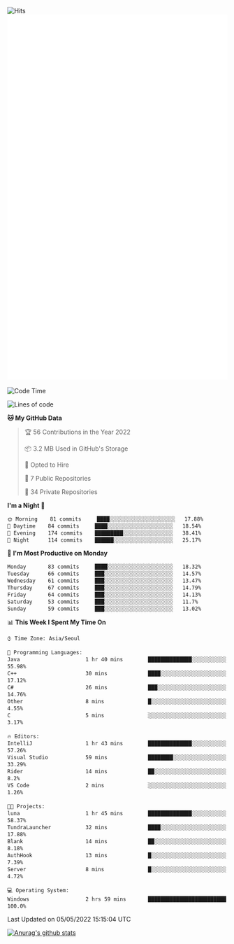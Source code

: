 ![Hits](https://hits.seeyoufarm.com/api/count/incr/badge.svg?url=https%3A%2F%2Fgithub.com%2Fkokose1234&count_bg=%2379C83D&title_bg=%23555555&icon=apple.svg&icon_color=%23E7E7E7&title=hits&edge_flat=false)
<br/>
![Metrics](https://github.com/kokose1234/kokose1234/blob/main/github-metrics.svg)

<!--START_SECTION:waka-->
![Code Time](http://img.shields.io/badge/Code%20Time-631%20hrs%2021%20mins-blue)

![Lines of code](https://img.shields.io/badge/From%20Hello%20World%20I%27ve%20Written-2%20Million%20lines%20of%20code-blue)

**🐱 My GitHub Data** 

> 🏆 56 Contributions in the Year 2022
 > 
> 📦 3.2 MB Used in GitHub's Storage 
 > 
> 💼 Opted to Hire
 > 
> 📜 7 Public Repositories 
 > 
> 🔑 34 Private Repositories  
 > 
**I'm a Night 🦉** 

```text
🌞 Morning    81 commits     ████░░░░░░░░░░░░░░░░░░░░░   17.88% 
🌆 Daytime    84 commits     ████░░░░░░░░░░░░░░░░░░░░░   18.54% 
🌃 Evening    174 commits    █████████░░░░░░░░░░░░░░░░   38.41% 
🌙 Night      114 commits    ██████░░░░░░░░░░░░░░░░░░░   25.17%

```
📅 **I'm Most Productive on Monday** 

```text
Monday       83 commits     ████░░░░░░░░░░░░░░░░░░░░░   18.32% 
Tuesday      66 commits     ███░░░░░░░░░░░░░░░░░░░░░░   14.57% 
Wednesday    61 commits     ███░░░░░░░░░░░░░░░░░░░░░░   13.47% 
Thursday     67 commits     ███░░░░░░░░░░░░░░░░░░░░░░   14.79% 
Friday       64 commits     ███░░░░░░░░░░░░░░░░░░░░░░   14.13% 
Saturday     53 commits     ███░░░░░░░░░░░░░░░░░░░░░░   11.7% 
Sunday       59 commits     ███░░░░░░░░░░░░░░░░░░░░░░   13.02%

```


📊 **This Week I Spent My Time On** 

```text
⌚︎ Time Zone: Asia/Seoul

💬 Programming Languages: 
Java                     1 hr 40 mins        ██████████████░░░░░░░░░░░   55.98% 
C++                      30 mins             ████░░░░░░░░░░░░░░░░░░░░░   17.12% 
C#                       26 mins             ███░░░░░░░░░░░░░░░░░░░░░░   14.76% 
Other                    8 mins              █░░░░░░░░░░░░░░░░░░░░░░░░   4.55% 
C                        5 mins              ░░░░░░░░░░░░░░░░░░░░░░░░░   3.17%

🔥 Editors: 
IntelliJ                 1 hr 43 mins        ██████████████░░░░░░░░░░░   57.26% 
Visual Studio            59 mins             ████████░░░░░░░░░░░░░░░░░   33.29% 
Rider                    14 mins             ██░░░░░░░░░░░░░░░░░░░░░░░   8.2% 
VS Code                  2 mins              ░░░░░░░░░░░░░░░░░░░░░░░░░   1.26%

🐱‍💻 Projects: 
luna                     1 hr 45 mins        ██████████████░░░░░░░░░░░   58.37% 
TundraLauncher           32 mins             ████░░░░░░░░░░░░░░░░░░░░░   17.88% 
Blank                    14 mins             ██░░░░░░░░░░░░░░░░░░░░░░░   8.18% 
AuthHook                 13 mins             █░░░░░░░░░░░░░░░░░░░░░░░░   7.39% 
Server                   8 mins              █░░░░░░░░░░░░░░░░░░░░░░░░   4.72%

💻 Operating System: 
Windows                  2 hrs 59 mins       █████████████████████████   100.0%

```


 Last Updated on 05/05/2022 15:15:04 UTC
<!--END_SECTION:waka-->

[![Anurag's github stats](https://github-readme-stats.vercel.app/api?username=kokose1234&theme=dracula)](https://github.com/anuraghazra/github-readme-stats)



	
